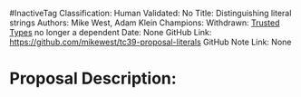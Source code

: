 #InactiveTag
Classification:
Human Validated: No
Title: Distinguishing literal strings
Authors: Mike West, Adam Klein
Champions: Withdrawn: [Trusted Types](https://github.com/w3c/webappsec-trusted-types) no longer a dependent
Date: None
GitHub Link: https://github.com/mikewest/tc39-proposal-literals
GitHub Note Link: None

# Proposal Description:
